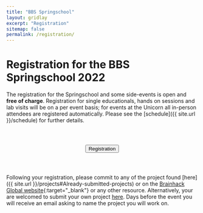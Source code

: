 ```yaml
---
title: "BBS Springschool"
layout: gridlay
excerpt: "Registration"
sitemap: false
permalink: /registration/
---
```



# Registration for the BBS Springschool 2022


The registration for the Springschool and some side-events is open and **free of charge**.  Registration for single educationals, hands on sessions and lab visits will be on a per event basis; for events at the Unicorn all in-person attendees are registered automatically. Please see the [schedule]({{ site.url }}/schedule) for further details.

<center style="padding-top: 3em; padding-bottom: 3em;"><a  href="https://forms.gle/HQERhZmd6mG9PYHc9" target="_blank"><button class="fs-1 btn btn-secondary btn-lg " type="submit" value="Send"><div class="h1">Registration</div></button></a></center>



Following your registration, please commit to any of the project found [here]({{ site.url }}/projects#Already-submitted-projects) or on the [Brainhack Global website](https://brainhack.org/2021/11/28/global2021.html){:target="_blank"} or any other resource. Alternatively, your are welcomed to submit your own project [here](https://forms.gle/NHVhCj1MxFMgr9xi9). Days before the event you will receive an email asking to name the project you will work on.


